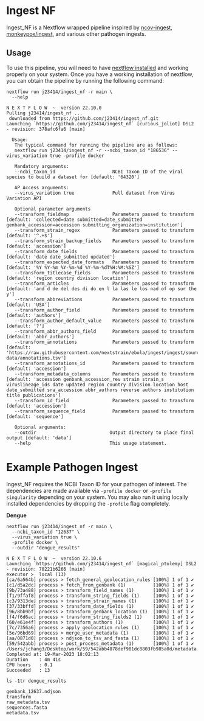 # Ingest NF

Ingest_NF is a Nextflow wrapped pipeline inspired by [ncov-ingest](https://github.com/nextstrain/ncov-ingest), [monkeypox/ingest](https://github.com/nextstrain/monkeypox/tree/master/ingest), and various other pathogen ingests. 


## Usage

To use this pipeline, you will need to have [nextflow installed](https://www.nextflow.io/docs/latest/getstarted.html#installation) and working properly on your system. Once you have a working installation of nextflow, you can obtain the pipeline by running the following command:

```
nextflow run j23414/ingest_nf -r main \
  --help
```

```
N E X T F L O W  ~  version 22.10.0
Pulling j23414/ingest_nf ...
 downloaded from https://github.com/j23414/ingest_nf.git
Launching `https://github.com/j23414/ingest_nf` [curious_joliot] DSL2 - revision: 378afc6fa6 [main]

  Usage:
   The typical command for running the pipeline are as follows:
   nextflow run j23414/ingest_nf -r --ncbi_taxon_id "186536" --virus_variation true -profile docker
   
   Mandatory arguments:
   --ncbi_taxon_id                     NCBI Taxon ID of the viral species to build a dataset for [default: '64320']
   
   AP Access arguments:
   --virus_variation true              Pull dataset from Virus Variation API

   Optional parameter arguments
   --transform_fieldmap                Parameters passed to transform [default: 'collected=date submitted=date_submitted genbank_accession=accession submitting_organization=institution']
   --transform_strain_regex            Parameters passed to transform [default: '^.+$']
   --transform_strain_backup_fields    Parameters passed to transform [default: 'accession']
   --transform_date_fields             Parameters passed to transform [default: 'date date_submitted updated']
   --transform_expected_date_formats   Parameters passed to transform [default: '%Y %Y-%m %Y-%m-%d %Y-%m-%dT%H:%M:%SZ']
   --transform_titlecase_fields        Parameters passed to transform [default: 'region country division location']
   --transform_articles                Parameters passed to transform [default: 'and d de del des di do en l la las le los nad of op sur the y']
   --transform_abbreviations           Parameters passed to transform [default: 'USA']
   --transform_author_field            Parameters passed to transform [default: 'authors']
   --transform_author_default_value    Parameters passed to transform [default: '?']
   --transform_abbr_authors_field      Parameters passed to transform [default: 'abbr_authors']
   --transform_annotations             Parameters passed to transform [default: 'https://raw.githubusercontent.com/nextstrain/ebola/ingest/ingest/source-data/annotations.tsv']
   --transform_annotations_id          Parameters passed to transform [default: 'accession']
   --transform_metadata_columns        Parameters passed to transform [default: 'accession genbank_accession_rev strain strain_s viruslineage_ids date updated region country division location host date_submitted sra_accession abbr_authors reverse authors institution title publications']
   --transform_id_field                Parameters passed to transform [default: 'accession']
   --transform_sequence_field          Parameters passed to transform [default: 'sequence']

   Optional arguments:
   --outdir                           Output directory to place final output [default: 'data']
   --help                             This usage statement.
```

# Example Pathogen Ingest
 
Ingest_NF requires the NCBI Taxon ID for your pathogen of interest. The dependencies are made available via `-profile docker` or `-profile singularity` depending on your system. You may also run it using locally installed dependencies by dropping the `-profile` flag completely.
 
**Dengue**

```
nextflow run j23414/ingest_nf -r main \ 
  --ncbi_taxon_id "12637" \
  --virus_variation true \
  -profile docker \
  --outdir "dengue_results"
```

```
N E X T F L O W  ~  version 22.10.6
Launching `https://github.com/j23414/ingest_nf` [magical_ptolemy] DSL2 - revision: 70221b6266 [main]
executor >  local (13)
[ca/6a564b] process > fetch_general_geolocation_rules [100%] 1 of 1 ✔
[c1/d5a2dc] process > fetch_from_genbank (1)          [100%] 1 of 1 ✔
[9b/73a488] process > transform_field_names (1)       [100%] 1 of 1 ✔
[f1/9ffaf8] process > transform_string_fields (1)     [100%] 1 of 1 ✔
[c3/9313de] process > transform_strain_names (1)      [100%] 1 of 1 ✔
[37/33bffd] process > transform_date_fields (1)       [100%] 1 of 1 ✔
[96/8bb9bf] process > transform_genbank_location (1)  [100%] 1 of 1 ✔
[f4/f6d6ac] process > transform_string_fields2 (1)    [100%] 1 of 1 ✔
[60/e61e4f] process > transform_authors (1)           [100%] 1 of 1 ✔
[7c/7356a6] process > apply_geolocation_rules (1)     [100%] 1 of 1 ✔
[5e/96bd69] process > merge_user_metadata (1)         [100%] 1 of 1 ✔
[aa/0871d0] process > ndjson_to_tsv_and_fasta (1)     [100%] 1 of 1 ✔
[59/542abb] process > post_process_metadata (1)       [100%] 1 of 1 ✔
/Users/jchang3/Desktop/work/59/542abb4878def981dc8803fb985a0d/metadata.tsv
Completed at: 19-Mar-2023 18:02:13
Duration    : 4m 41s
CPU hours   : 0.1
Succeeded   : 13

ls -1tr dengue_results

genbank_12637.ndjson
transform
raw_metadata.tsv
sequences.fasta
metadata.tsv
```

